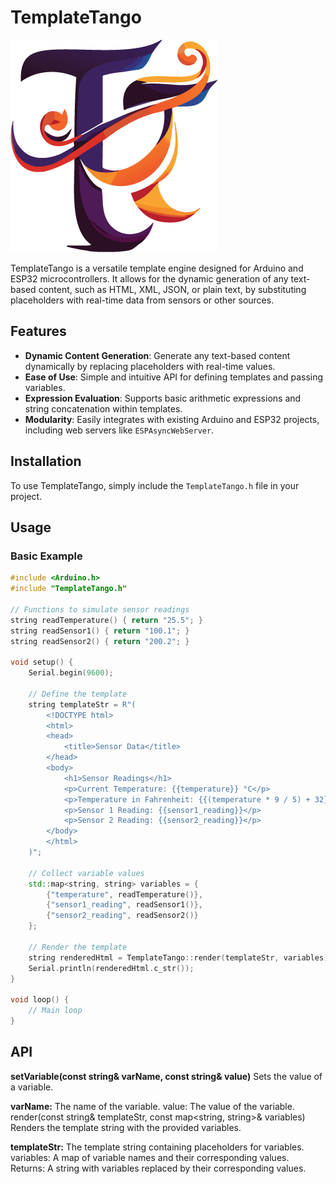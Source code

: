 # TemplateTango
![TemplateTango Logo](https://github.com/jonp92/TemplateTango/blob/6bbdf242115dbba2eca92f017660a15902b9c88f/tt_no_text.png?raw=true)

TemplateTango is a versatile template engine designed for Arduino and ESP32 microcontrollers. It allows for the dynamic generation of any text-based content, such as HTML, XML, JSON, or plain text, by substituting placeholders with real-time data from sensors or other sources.

## Features

- **Dynamic Content Generation**: Generate any text-based content dynamically by replacing placeholders with real-time values.
- **Ease of Use**: Simple and intuitive API for defining templates and passing variables.
- **Expression Evaluation**: Supports basic arithmetic expressions and string concatenation within templates.
- **Modularity**: Easily integrates with existing Arduino and ESP32 projects, including web servers like `ESPAsyncWebServer`.

## Installation

To use TemplateTango, simply include the `TemplateTango.h` file in your project.

## Usage

### Basic Example

```cpp
#include <Arduino.h>
#include "TemplateTango.h"

// Functions to simulate sensor readings
string readTemperature() { return "25.5"; }
string readSensor1() { return "100.1"; }
string readSensor2() { return "200.2"; }

void setup() {
    Serial.begin(9600);

    // Define the template
    string templateStr = R"(
        <!DOCTYPE html>
        <html>
        <head>
            <title>Sensor Data</title>
        </head>
        <body>
            <h1>Sensor Readings</h1>
            <p>Current Temperature: {{temperature}} °C</p>
            <p>Temperature in Fahrenheit: {{(temperature * 9 / 5) + 32}} °F</p>
            <p>Sensor 1 Reading: {{sensor1_reading}}</p>
            <p>Sensor 2 Reading: {{sensor2_reading}}</p>
        </body>
        </html>
    )";

    // Collect variable values
    std::map<string, string> variables = {
        {"temperature", readTemperature()},
        {"sensor1_reading", readSensor1()},
        {"sensor2_reading", readSensor2()}
    };

    // Render the template
    string renderedHtml = TemplateTango::render(templateStr, variables);
    Serial.println(renderedHtml.c_str());
}

void loop() {
    // Main loop
}
```

## API

**setVariable(const string& varName, const string& value)**
Sets the value of a variable.

**varName:** The name of the variable.
value: The value of the variable.
render(const string& templateStr, const map<string, string>& variables)
Renders the template string with the provided variables.

**templateStr:** The template string containing placeholders for variables.
variables: A map of variable names and their corresponding values.
Returns: A string with variables replaced by their corresponding values.
